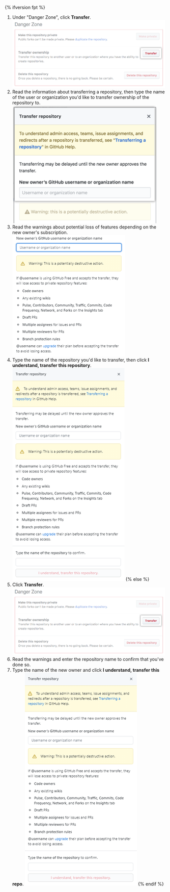 {% ifversion fpt %}
1. Under "Danger Zone", click **Transfer**. ![Transfer button](/assets/images/help/repository/repo-transfer.png)
1. Read the information about transferring a repository, then type the name of the user or organization you'd like to transfer ownership of the repository to. ![Information about repository transfer and field to type the new owner's username](/assets/images/help/repository/transfer-repo-new-owner-name.png)
1. Read the warnings about potential loss of features depending on the new owner's subscription. ![Warnings about transferring a repository to a person using a free product](/assets/images/help/repository/repo-transfer-free-plan-warnings.png)
1. Type the name of the repository you'd like to transfer, then click **I understand, transfer this repository**. ![Transfer button](/assets/images/help/repository/repo-transfer-complete.png)
{% else %}
1. Click **Transfer**. ![Transfer button](/assets/images/help/repository/repo-transfer.png)
1. Read the warnings and enter the repository name to confirm that you've done so.
1. Type the name of the new owner and click **I understand, transfer this repo**. ![Transfer button](/assets/images/help/repository/repo-transfer-complete.png)
{% endif %}
